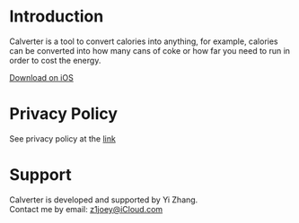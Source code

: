 # Introduction
Calverter is a tool to convert calories into anything, for example, calories can be converted into how many cans of coke or how far you need to run in order to cost the energy.

[Download on iOS](https://itunes.apple.com/app/id1502059027)

# Privacy Policy
See privacy policy at the [link](https://calverter.flycricket.io/privacy.html)

# Support
Calverter is developed and supported by Yi Zhang.<br />
Contact me by email: z1joey@iCloud.com
